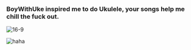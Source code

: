 ### BoyWithUke inspired me to do Ukulele, your songs help me chill the fuck out.
![16-9](https://github.com/NotHammer043/NotHammer043/blob/main/assets/bannerfull.png)

![haha](https://github.com/NotHammer043/NotHammer043/assets/107131733/b3461836-c97f-46a5-b14b-b5aa9cb5ac92)
